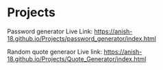 # Projects
Password generator  Live Link: https://anish-18.github.io/Projects/password_generator/index.html

Random quote generaor Live link: https://anish-18.github.io/Projects/Quote_Generator/index.html
